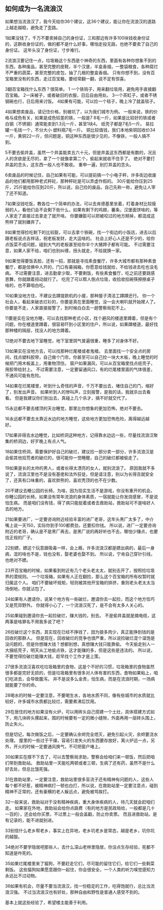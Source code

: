 ## 如何成为一名流浪汉

如果想当流浪汉了，我今天给你36个建议，这36个建议，能让你在流浪汉的道路上越走越稳，避免走了歪路。

1如果没钱了，千万不要卖掉自己的身份证，三和那边有许多100块钱收身份证的，这群收身份证的，做的都不是什么好事，哪怕走投无路，也绝不要卖了自己的身份证。
这年头没了身份证，寸步难行。

2流浪汉要记住一点，垃圾箱这个东西是个神奇的东西，里面有各种你想象不到的东西，各种废品，甚至完整的皮鞋，半个汉堡，半盒香烟，一整袋粮食，各种腐烂不严重的蔬菜，甚至完整的皮包，抽了几根的整盒香烟。
只有你想不到，没有百宝箱里没有的东西，走过百宝箱，要经常翻一翻，说不定有惊喜。

3翻百宝箱找什么东西？很简单。
1 一个铁钩子，用来翻垃圾用，避免用手直接翻百宝箱。
2一床被子，或者破旧的衣服，日后自由用处。
3一个茶缸子，或者不锈钢碗也行，日后用来讨饭。
4如果有可能，可以捡一个毯子，晚上冷了就盖毯子。

4如果想卖废品，请记住价格，别被坑了，以为我们城市为例。
一般来说，铁的价格与成色有关，如果是成色较差的铁，一般是7 8毛一斤，如果是比较好的铁或者白钢（不锈钢）通常能卖到1.3元一斤，甚至1块4。
纸壳子都是7毛5一斤。
易拉罐一毛钱一个，不分大小
塑料瓶7毛一斤。
铜比较值钱，我们本地紫铜回收价34一斤，黄铜22一斤，但问题是，铜这种东西是很少见的，不像铁，一般人搞不到。

5不要去偷井盖，虽然一个井盖能卖五六十元，但是井盖这东西都是有数的，况且人的贪欲是无尽的，拿了一个就像拿第二个，偷起来就收不住手了。
绝对不要打井盖的念头，这东西一般人也不敢收。
重申一遍，别打井盖的念头。

6卖废品的时候记住，自己如果有可能，可以提前搞一个小电子秤，许多街边收废品的他们都用那种老式秤砣，那种秤砣是可以弄虚作假的。
30斤能给你压到25斤，25斤能给你压到20斤，所以说，自己捡的废品，自己先称一称，避免让人宰了还不知道。

7如果没钱吃饭，教各位一个简单的办法，可以去肯德基里坐着，盯着身材比较瘦弱的人，看他们会不会剩下些什么，如果有剩下的鸡翅，薯条，汉堡面饼啥的，等人家走了直接过去拿走了就开啃。
你要嫌脏可以把被咬过的地方掰掉，都混成这熊样了就别嫌弃了。

8如果觉得捡吃剩下的比较脏，可以去拿个铁碗，找一个街边的小饭店，进去以后跟老板说点吉祥话，祝老板发财，走大运啥的。
社会上好心人还是不少的，给你点饭菜不成问题，碰到大气的老板甚至给你半个大猪蹄子都有可能。
不过需要注意，如果人家不给，咱们也别纠缠，扭头就走，不给就换一家。

9如果觉得要饭丢脸，还有一招，那就是寻找素食餐厅，许多大城市都有那种素食餐厅，都是信佛中人开的，门口有募捐箱，你愿意给钱就给，不给钱进去吃也没毛病。
不过需要注意，进去勤拿少取，不要剩饭，有些素食餐厅，吃之前还要跳感恩舞，你就跟着扭动就行了。
吃完了可以帮人倒点垃圾，收拾收拾碗筷擦擦桌子啥的，也不算咱白吃。

10如果没地方住，不建议去蹲提款机的小屋，那种屋子清洁工蹲蹲还行。
你一个社会人，看起来破衣烂衫的，你要是真在里面睡觉，没一会大喇叭就开始撵人了。
你要是不走，人家直接报警了，到时候白白去一趟警察局犯不上。

11要是实在没地方睡，可以去找那种老式小区，找个避风的楼道里蹲着，但是有个问题，你在楼道里蹲着，很容易吓到小区里的住户，所以说，如果蹲楼道，最好找那种楼的隔层，找没人的地方蹲着。

12绝对不要去地下室睡觉，地下室里阴气普遍很重，睡多了对身体不好。

13如果实在没地方去，可以找那种烂尾楼或者鬼楼。
去里面找一个安全点的房间，找点塑料胶带，自己做个门帘，你甚至可以自己捡一块大木板，晚上睡觉的时候把门用木板盖上，用重物顶住。
窗户如果漏风，可以从百宝箱里找点纸壳子，用胶带给封上。
不过需要注意，一定要留通风口，有的烂尾楼里面的气体很差，不通风可能有危险。

14如果在烂尾楼里，听到什么奇怪的声音，千万不要出去，堵住自己的门，缩好了，别发出声音。
如果听到人的惨叫声，立刻报警，是我的话，我就杀出去看看。
但是我建议你们别出去，真碰上几个杀才，搞不好就交代了。

15永远都不要去楼顶的天台睡觉，那里比你想象的更加恐怖，绝对不要去。

16永远都不要去太靠近水边的地方睡觉，这些地方更加恐怖危险，离得越远越好。

17如果非得去水边睡觉，比如桥洞这种地方，记得靠水边远一些，尽量找流浪汉聚集的桥洞边，好歹晚上有点人气。

18如果住桥洞，需要保护好自己的破烂，建议捡一部分卖一部分，许多流浪汉是会偷其他拾荒者的破烂的，很可能你一觉睡醒，自己的破烂都被偷走了。

19如果是长的太帅的男人，或者长得太漂亮的女人，就别流浪了。
原因我就不多说了，流浪汉里也不是没有基佬和法外狂徒，但是请注意，别以为长得丑就安全了，还真有口味重的，喜欢胖熊的，喜欢秃顶的也不在少数。

20不建议去睡公园的长椅，为啥，因为现实生活不是游戏，你没有重开的机会。
你睡公园的长椅，如果没有常年流浪的身体素质，一宿就能让你发烧感冒，不是说怕生病。
而是咱们没有钱，得了病只能挺着或者去救助站，救助站可不是啥好人去的地方。

21如果要进厂，一定要咨询附近经验丰富的进厂老哥，这年头黑厂太多了，中介嘴上说一天150，实际你到手100都费劲，还要扣你钱。
所以说，进厂一定要咨询附近的老哥，确认是不是黑厂再去，是黑厂说的再好听也不去，哪怕少赚点，也要找正规的厂子。

22别嫖，嫖这个玩意跟吸毒一样，会上瘾，许多流浪汉都是嫖出病的，最后一身病，混的啥也不是，钱也没有，娶老婆也娶不到。
所以说，宁肯自己穿针引线，也绝对不嫖。

23开百宝箱的时候，如果看到附近有几个老头老太太，就别去开了，按照捡垃圾界的潜规则。
一个垃圾箱，如果有人正在翻捡，那么这个百宝箱的所有权暂时就归属这个人。
咱们不要破坏规矩，轻则被其他开宝箱的排挤，重则老头老太太当场倒地，你就沾包了。

24如果有人邀请你，说某个地方有一些破烂，邀请你去一起捡，而这个地方恰巧又是荒郊野外。
你就得小心了，一个流浪汉死了，是不会有太多人关心的。

25如果碰到邀请你去一起捡破烂，赚大钱的，别去。
不是偷井盖就是摘电缆，这两事是啥罪名不用我多说了吧？

26捡破烂这个东西，其实现在已经不挣钱了，因为狼多肉少，真正能挣到钱的是回收的那群人。
但是现在，回收破烂的竞争也很严重，所以说捡破烂混个温饱是没问题的，但是你想赚大钱？想都别想，真想赚大钱只能靠偷。
今天偷走别人一大捆纸壳子，明天从工地偷点铁，这才能赚的多，但是这些是违法的。
所以说，不要觉得捡破烂能赚大钱，趁早找个工作才是上策。

27很多流浪汉喜欢吃垃圾箱里的食物，这是个不好的习惯，垃圾箱里的食物虽然很多都是完好无损的，但是垃圾箱里有很多对人体有害的东西，食物如果粘上，咱们吃进去，会导致腹泻。
并不是说多么金贵，怕生病，而是在流浪时期，一场病就能要了你的命。

28喝水的时候一定要注意，不要喝生水，各地水质不同，像有些城市的水质就比较好，许多城市水质都比较烂，需要煮沸后饮用。

29在居住的地方如果没有火炉，可以用砖头自己搭建一个土灶，具体搭建方式如下，用几块砖头摞起来，围的时候要有一定的微小缝隙，外面再用一层砖头围上，防止失火。
 
但是切记，每次做饭之后，一定要确认余烬完全熄灭，避免引起火灾，余烬要浇水处理。
屋里的一些过于干燥，容易引发失火的东西要存放好，离火炉远一点，另外，开火的时候一定要通风换气，不可把窗户堵上。

30如果实在撑不下去了，可以去警察局求助，警察会给咱们来一顿饭，然后把咱们带到救助站。
救助站里一天能吃两顿或者三顿，生病了还有药，虽然不是什么好去处，但总比饿死强。

31在救助站里，一定要注意，救助站里很多盲流子还有精神有问题的人，这些人每个都不好惹，被精神病打一顿也白打，所以说，在救助站里一定要注意点，碰到精神不正常的，还有豪横的老人躲远点，避免被骂挨打。

32一般来说，救助站对于没有精神疾病，重大身体疾病的人，待几天就会赶咱们走。
如果家在外地，救助站会给你点路费（有的地方是民政局给，一般都是几十一百的），还会给你买票，不过票上一般会盖戳，防止你卖票。
而且进救助站，是有记录的，能不进就别进。

33别信什么老乡帮老乡，事实上在异地，老乡坑老乡是常态，越是老乡，坑你坑的越狠。

34绝对不要学隐居吧那些人，去什么深山老林里隐居，你没点生存经验，死都不知道是咋死的。

35如果烂尾楼里来了猫狗，不要赶走它们，尽可能的留住它们，给它们一些剩菜剩饭。
这些猫狗如果愿意跟你一起住，你会很安全，一个人类的听力嗅觉感知力永远比不过动物。

36如果有机会，尽量不要当流浪汉，找一份稳定的工作，吃得饱就行，总比当流浪汉强。
不过当流浪汉也有好处，那种自由和野性是普通人感受不到的。

基本上就这些经验了，希望楼主能善于利用。
